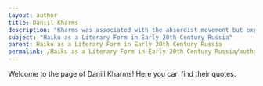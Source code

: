 ```yaml
---
layout: author
title: Daniil Kharms
description: "Kharms was associated with the absurdist movement but experimented with forms like haiku, providing sharp imagery of nature with a surreal twist in his compact poems."
subject: "Haiku as a Literary Form in Early 20th Century Russia"
parent: Haiku as a Literary Form in Early 20th Century Russia
permalink: /Haiku as a Literary Form in Early 20th Century Russia/authors/Daniil-Kharms/
---
```


Welcome to the page of Daniil Kharms! Here you can find their quotes.
